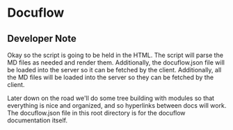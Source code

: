 # Docuflow

## Developer Note

Okay so the script is going to be held in the HTML. The script will parse the MD files as needed and render them.
Additionally, the docuflow.json file will be loaded into the server so it can be fetched by the client. Additionally,
all the MD files will be loaded into the server so they can be fetched by the client.

Later down on the road we'll do some tree building with modules so that everything is nice and organized,
and so hyperlinks between docs will work. The docuflow.json file in this root directory is for the docuflow
documentation itself.
